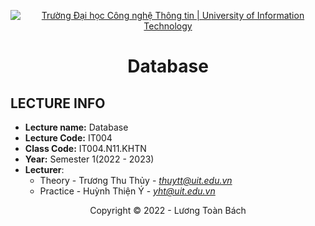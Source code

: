 <!-- Banner -->
<p align="center">
  <a href="https://www.uit.edu.vn/" title="Trường Đại học Công nghệ Thông tin" style="border: none;">
    <img src="https://i.imgur.com/WmMnSRt.png" alt="Trường Đại học Công nghệ Thông tin | University of Information Technology">
  </a>
</p>

<!-- Title -->
<h1 align="center"><b>Database</b></h1>

## LECTURE INFO
* **Lecture name:** Database
* **Lecture Code:** IT004
* **Class Code:** IT004.N11.KHTN
* **Year:** Semester 1(2022 - 2023)
* **Lecturer**:  
  - Theory - Trương Thu Thủy - *thuytt@uit.edu.vn*  
  - Practice - Huỳnh Thiện Ý - *yht@uit.edu.vn*
<!-- Footer -->
<p align='center'>Copyright © 2022 - Lương Toàn Bách</p>
